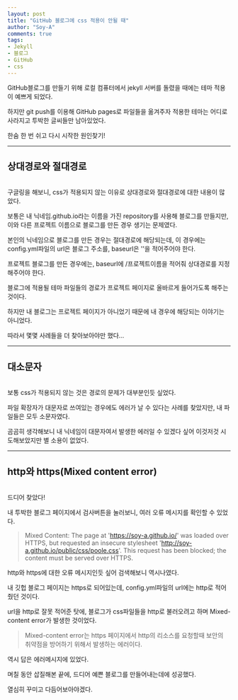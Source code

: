 ```yaml
---
layout: post
title: "GitHub 블로그에 css 적용이 안될 때"
author: "Soy-A"
comments: true
tags:
- Jekyll
- 블로그
- GitHub
- css
---
```


GitHub블로그를 만들기 위해 로컬 컴퓨터에서 jekyll 서버를 돌렸을 때에는 테마 적용이 예쁘게 되었다.

하지만 git push를 이용해 GitHub pages로 파일들을 옮겨주자 적용한 테마는 어디로 사라지고 투박한 글씨들만 남아있었다.

한숨 한 번 쉬고 다시 시작한 원인찾기!

-------

## 상대경로와 절대경로

<br/>
구글링을 해보니, css가 적용되지 않는 이유로 상대경로와 절대경로에 대한 내용이 많았다.

보통은 내 닉네임.github.io라는 이름을 가진 repository를 사용해 블로그를 만들지만, 이와 다른 프로젝트 이름으로 블로그를 만든 경우 생기는 문제였다.

본인의 닉네임으로 블로그를 만든 경우는 절대경로에 해당되는데, 이 경우에는 config.yml파일의 url은 블로그 주소를, baseurl은 ''을 적어주어야 한다.

프로젝트 블로그를 만든 경우에는, baseurl에 /프로젝트이름을 적어줘 상대경로를 지정해주어야 한다.

블로그에 적용될 테마 파일들의 경로가 프로젝트 페이지로 올바르게 들어가도록 해주는 것이다.

하지만 내 블로그는 프로젝트 페이지가 아니었기 때문에 내 경우에 해당되는 이야기는 아니었다.

따라서 몇몇 사례들을 더 찾아보아야만 했다...

---

## 대소문자

<br/>
보통 css가 적용되지 않는 것은 경로의 문제가 대부분인듯 싶었다.

파일 확장자가 대문자로 쓰여있는 경우에도 에러가 날 수 있다는 사례를 찾았지만, 내 파일들은 모두 소문자였다.

곰곰히 생각해보니 내 닉네임이 대문자여서 발생한 에러일 수 있겠다 싶어 이것저것 시도해보았지만 별 소용이 없었다.

---

## http와 https(Mixed content error)

<br/>
드디어 찾았다!

내 투박한 블로그 페이지에서 검사버튼을 눌러보니, 여러 오류 메시지를 확인할 수 있었다.
>Mixed Content: The page at 'https://soy-a.github.io/' was loaded over HTTPS, but requested an insecure stylesheet 'http://soy-a.github.io/public/css/poole.css'. This request has been blocked; the content must be served over HTTPS.

http와 https에 대한 오류 메시지인듯 싶어 검색해보니 역시나였다.

내 깃헙 블로그 페이지는 https로 되어있는데, config.yml파일의 url에는 http로 적어줬던 것이다.

url을 http로 잘못 적어준 탓에, 블로그가 css파일들을 http로 불러오려고 하며 Mixed-content error가 발생한 것이었다.

>Mixed-content error는 https 페이지에서 http의 리소스를 요청할때 보안의 취약점을 방어하기 위해서 발생하는 에러이다.

역시 답은 에러메시지에 있었다.

며칠 동안 삽질해본 끝에, 드디어 예쁜 블로그를 만들어내는데에 성공했다.

열심히 꾸미고 다듬어보아야겠다.

